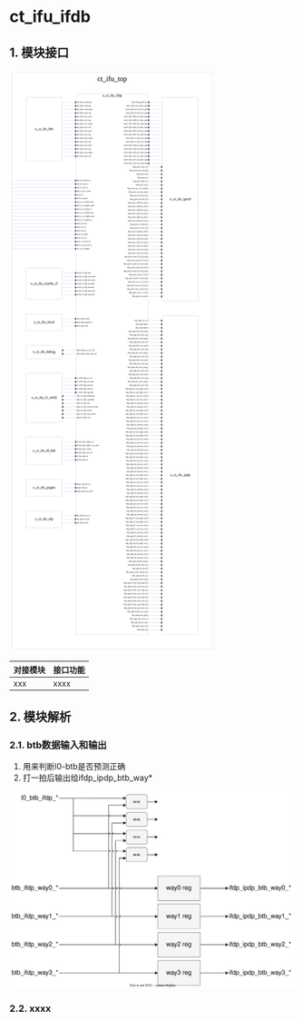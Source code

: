 # ct_ifu_ifdb

## 1. 模块接口

![模块接口](./img/ct_ifu_ifdp_模块接口.svg)

|对接模块|接口功能|
|-|-|
|xxx | xxxx |

## 2. 模块解析

### 2.1. btb数据输入和输出

1. 用来判断l0-btb是否预测正确
2. 打一拍后输出给ifdp_ipdp_btb_way*

![btb数据输入和输出](./img/ifdp_btb数据输入和输出.svg)

### 2.2. xxxx